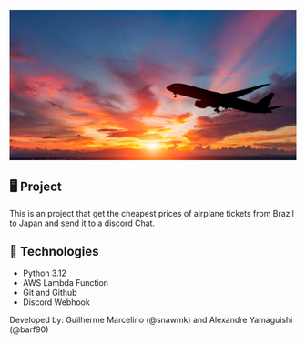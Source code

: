 ![Airplane image](primeira-viagem-aviao-capa.jpg)

## 🖥️ Project
This is an project that get the cheapest prices of airplane tickets from Brazil to Japan and send it to a discord Chat.

## 🚀 Technologies

- Python 3.12
- AWS Lambda Function
- Git and Github
- Discord Webhook

Developed by: Guilherme Marcelino (@snawmk) and Alexandre Yamaguishi (@barf90)
